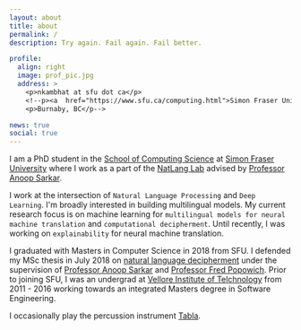 ```yaml
---
layout: about
title: about
permalink: /
description: Try again. Fail again. Fail better.

profile:
  align: right
  image: prof_pic.jpg
  address: >
    <p>nkambhat at sfu dot ca</p>
    <!--p><a  href="https://www.sfu.ca/computing.html">Simon Fraser University</p>
    <p>Burnaby, BC</p-->

news: true
social: true
---
```

I am a PhD student in the <a href="http://ml.cs.sfu.ca/">School of Computing Science</a> at <a href="http://sfu.ca">Simon Fraser University</a> where I work as a part of the <a href="http://natlang.cs.sfu.ca/">NatLang Lab</a> advised by <a  href="https://www.cs.sfu.ca/~anoop/">Professor Anoop Sarkar</a>. 

I work at the intersection of `Natural Language Processing` and `Deep Learning`. I'm broadly interested in building multilingual models. My current research focus is on machine learning for `multilingual models for neural machine translation` and `computational decipherment`. Until recently, I was working on `explainability` for neural machine translation.

I graduated with Masters in Computer Science in 2018 from SFU. I defended my MSc thesis in July 2018 on <a href="http://summit.sfu.ca/item/18588">natural language decipherment</a> under the supervision of <a href="https://www.cs.sfu.ca/~anoop/">Professor Anoop Sarkar</a> and <a  href="http://www.sfu.ca/~popowich/public/Home.html">Professor Fred Popowich</a>. Prior to joining SFU, I was an undergrad at <a href="">Vellore Institute of Telchnology</a> from 2011 - 2016 working towards an integrated Masters degree in Software Engineering.

<!--p>In the past, I was a research intern at <a target="_blank"  href="https://www.crunchbase.com/organization/aida#section-overview">Aida Corp</a> (now a part of <a target="_blank"  href="https://www.visioncritical.com/">Vision Critical</a>) on customer support automation. Prior to joining SFU, I earned my integrated Masters in Software Engineering in 2016 from <a href="">Vellore Institute of Telchnology</a>, India advised by <a href="https://scholar.google.com/citations?user=ppJfQbMAAAAJ&hl=en">Prof. Bharadwaja Kumar</a>, where I worked on automatic construction of Telugu-English parallel corpus.</p-->

I occasionally play the percussion instrument [Tabla](https://en.wikipedia.org/wiki/Tabla).


<!-- Within site link style [publications page](/al-folio/publications/) automatically. -->
